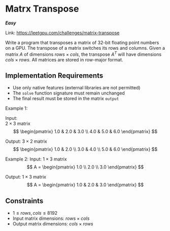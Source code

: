 # Matrx Transpose

***Easy***

Link: https://leetgpu.com/challenges/matrix-transpose

Write a program that transposes a matrix of 32-bit floating point numbers on a GPU. The transpose of a matrix switches its rows and columns. Given a matrix $A$ of dimensions $rows \times cols$, the transpose $A^T$ will have dimensions $cols \times rows$. All matrices are stored in row-major format.


## Implementation Requirements
- Use only native features (external libraries are not permitted)
- The `solve` function signature must remain unchanged
- The final result must be stored in the matrix `output`


Example 1:

Input:  
$2 \times 3$ matrix
$$
\begin{pmatrix}
  1.0 & 2.0 & 3.0 \\
  4.0 & 5.0 & 6.0 
\end{pmatrix}
$$

Output:
$3 \times 2$ matrix
$$
\begin{pmatrix}
  1.0 & 2.0 \\
  3.0 & 4.0 \\
  5.0 & 6.0 
\end{pmatrix}
$$

Example 2:
Input:
$1 \times 3$ matrix
$$
A = \begin{pmatrix}
  1.0 \\ 
  2.0 \\
  3.0
\end{pmatrix}
$$

Output:
$1 \times 3$ matrix
$$
A = \begin{pmatrix}
  1.0 & 2.0 & 3.0
\end{pmatrix}
$$

## Constraints
- $1 \leq rows, cols \leq 8192$
- Input matrix dimensions: $rows \times cols$
- Output matrix dimensions: $cols \times rows$